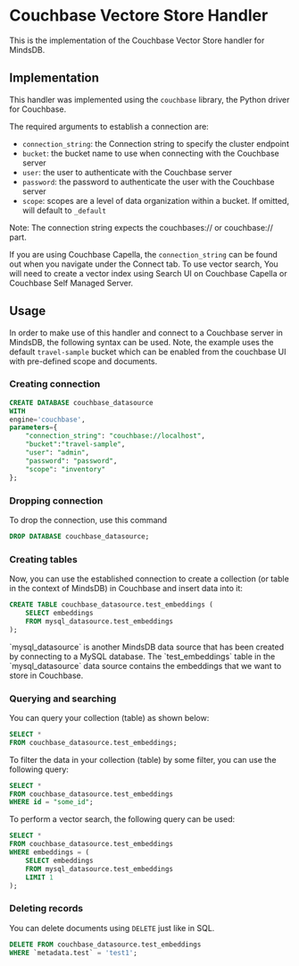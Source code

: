 # Couchbase Vectore Store Handler

This is the implementation of the Couchbase Vector Store handler for MindsDB.

## Implementation

This handler was implemented using the `couchbase` library, the Python driver for Couchbase.

The required arguments to establish a connection are:

* `connection_string`: the Connection string to specify the cluster endpoint
* `bucket`: the bucket name to use when connecting with the Couchbase server
* `user`: the user to authenticate with the Couchbase server
* `password`: the password to authenticate the user with the Couchbase server
* `scope`:  scopes are a level of data organization within a bucket. If omitted, will default to `_default`

Note: The connection string expects the couchbases:// or couchbase:// part.

If you are using Couchbase Capella, the `connection_string` can be found out when you navigate under the Connect tab.
To use vector search, You will need to create a vector index using Search UI on Couchbase Capella or Couchbase Self Managed Server.

## Usage

In order to make use of this handler and connect to a Couchbase server in MindsDB, the following syntax can be used. Note, the example uses the default `travel-sample` bucket which can be enabled from the couchbase UI with pre-defined scope and documents. 


### Creating connection

```sql
CREATE DATABASE couchbase_datasource
WITH
engine='couchbase',
parameters={
    "connection_string": "couchbase://localhost",
    "bucket":"travel-sample",
    "user": "admin",
    "password": "password",
    "scope": "inventory"
};
```

### Dropping connection

To drop the connection, use this command

```sql
DROP DATABASE couchbase_datasource;
```

### Creating tables

Now, you can use the established connection to create a collection (or table in the context of MindsDB) in Couchbase and insert data into it:

```sql
CREATE TABLE couchbase_datasource.test_embeddings (
    SELECT embeddings
    FROM mysql_datasource.test_embeddings
);
```

<Note>
`mysql_datasource` is another MindsDB data source that has been created by connecting to a MySQL database. The `test_embeddings` table in the `mysql_datasource` data source contains the embeddings that we want to store in Couchbase.
</Note>

### Querying and searching

You can query your collection (table) as shown below:

```sql
SELECT * 
FROM couchbase_datasource.test_embeddings;
```

To filter the data in your collection (table) by some filter, you can use the following query:

```sql
SELECT * 
FROM couchbase_datasource.test_embeddings
WHERE id = "some_id";

```

To perform a vector search, the following query can be used:

```sql
SELECT *
FROM couchbase_datasource.test_embeddings
WHERE embeddings = (
    SELECT embeddings
    FROM mysql_datasource.test_embeddings
    LIMIT 1
);
```

### Deleting records

You can delete documents using `DELETE` just like in SQL.


```sql
DELETE FROM couchbase_datasource.test_embeddings
WHERE `metadata.test` = 'test1';
```